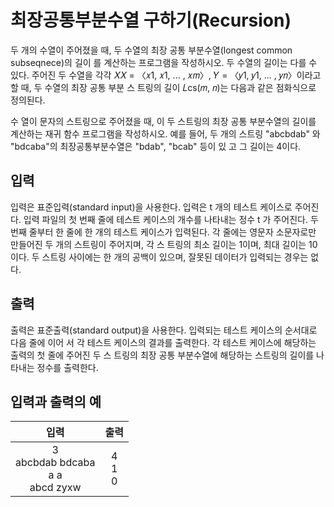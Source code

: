 # 최장공통부분수열 구하기(Recursion)

두 개의 수열이 주어졌을 때, 두 수열의 최장 공통 부분수열(longest common subseqnece)의 길이 를 계산하는 프로그램을 작성하시오. 두 수열의 길이는 다를 수 있다.
주어진 두 수열을 각각 𝑋𝑋 = 〈𝑥1, 𝑥1, ... , 𝑥𝑚〉, 𝑌 = 〈𝑦1, 𝑦1, ... , 𝑦𝑛〉이라고 할 때, 두 수열의 최장 공통 부분 스 트링의 길이 𝐿cs(𝑚, 𝑛)는 다음과 같은 점화식으로 정의된다.

수 열이 문자의 스트링으로 주어졌을 때, 이 두 스트링의 최장 공통 부분수열의 길이를 계산하는 재귀 함수 프로그램을 작성하시오.
예를 들어, 두 개의 스트링 "abcbdab" 와 "bdcaba"의 최장공통부분수열은 "bdab", "bcab" 등이 있 고 그 길이는 4이다.

## 입력

입력은 표준입력(standard input)을 사용한다. 입력은 t 개의 테스트 케이스로 주어진다. 입력 파일의 첫 번째 줄에 테스트 케이스의 개수를 나타내는 정수 t 가 주어진다. 두 번째 줄부터 한 줄에 한 개의 테스트 케이스가 입력된다. 각 줄에는 영문자 소문자로만 만들어진 두 개의 스트링이 주어지며, 각 스 트링의 최소 길이는 1이며, 최대 길이는 10이다. 두 스트링 사이에는 한 개의 공백이 있으며, 잘못된 데이터가 입력되는 경우는 없다.

## 출력

출력은 표준출력(standard output)을 사용한다. 입력되는 테스트 케이스의 순서대로 다음 줄에 이어 서 각 테스트 케이스의 결과를 출력한다. 각 테스트 케이스에 해당하는 출력의 첫 줄에 주어진 두 스 트링의 최장 공통 부분수열에 해당하는 스트링의 길이를 나타내는 정수를 출력한다.

## 입력과 출력의 예

|                       입력                       |       출력        |
| :----------------------------------------------: | :---------------: |
| 3 <br/> abcbdab bdcaba <br/> a a <br/> abcd zyxw | 4 <br/> 1 <br/> 0 |

